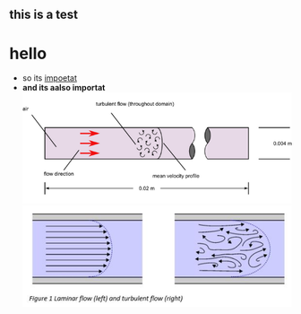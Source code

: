 

## this is a test
# hello 
- so its [impoetat](https://www.google.com/search?sca_esv=3df4820f94ed7501&sxsrf=AE3TifObQ9moETotslGpe6lONx-b4c-UYA:1749646578448&q=flow+in+pipes&udm=2&fbs=AIIjpHxU7SXXniUZfeShr2fp4giZ1Y6MJ25_tmWITc7uy4KIeiAkWG4OlBE2zyCTMjPbGmP8dNHyekGOBzxjAdPhnrqrkFMVvRmyqhKdJnNaG3AkXR4xIOBZcbaCnUsp7UnQEtmgabebLUsrTv7vFt34zN7Jt4hFQpjdKEjez2dOzXJQHF0Wqjf7lTnF4l4BRMmNxcD064cb&sa=X&ved=2ahUKEwjV06m2temNAxWFPxAIHS6-EVoQtKgLegQIHBAB&biw=1920&bih=945&dpr=1#vhid=oLHCjhodUtUr9M&vssid=mosaic)
- **and its aalso importat**
![alt text](image-1.png)
![alt text](image-2.png)